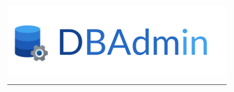 <p align="center">
  <picture>
    <source srcset="docs/assets/Banner-dark.png" media="(prefers-color-scheme: dark)">
    <img alt="FastBoot" src="docs/assets/Banner.png">
  </picture>
</p>

---

